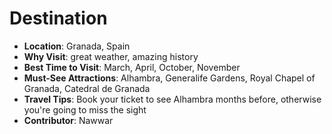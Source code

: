 # Destination

- **Location**: Granada, Spain
- **Why Visit**: great weather, amazing history
- **Best Time to Visit**: March, April, October, November
- **Must-See Attractions**: Alhambra, Generalife Gardens, Royal Chapel of Granada, Catedral de Granada
- **Travel Tips**: Book your ticket to see Alhambra months before, otherwise you're going to miss the sight
- **Contributor**: Nawwar